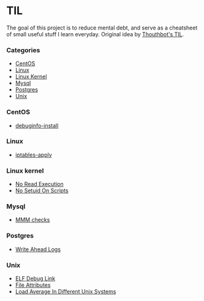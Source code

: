 # TIL

The goal of this project is to reduce mental debt, and serve as a
cheatsheet of small useful stuff I learn everyday.
Original idea by [Thouthbot's TIL](https://github.com/thoughtbot/til).

### Categories

- [CentOS](#centos)
- [Linux](#linux)
- [Linux Kernel](#linux-kernel)
- [Mysql](#mysql)
- [Postgres](#postgres)
- [Unix](#unix)

### CentOS

- [debuginfo-install](centos/debuginfo-install.md)

### Linux

- [iptables-apply](linux/iptables-apply.md)

### Linux kernel

- [No Read Execution](linux-kernel/no-read-execution.md)
- [No Setuid On Scripts](linux-kernel/no-setuid-on-scripts.md)

### Mysql

- [MMM checks](mysql/mmm-checks.md)

### Postgres

- [Write Ahead Logs](postgres/wal.md)

### Unix

- [ELF Debug Link](unix/elf-debug-link.md)
- [File Attributes](unix/file-attributes.md)
- [Load Average In Different Unix Systems](unix/load-average-calculation.md)
